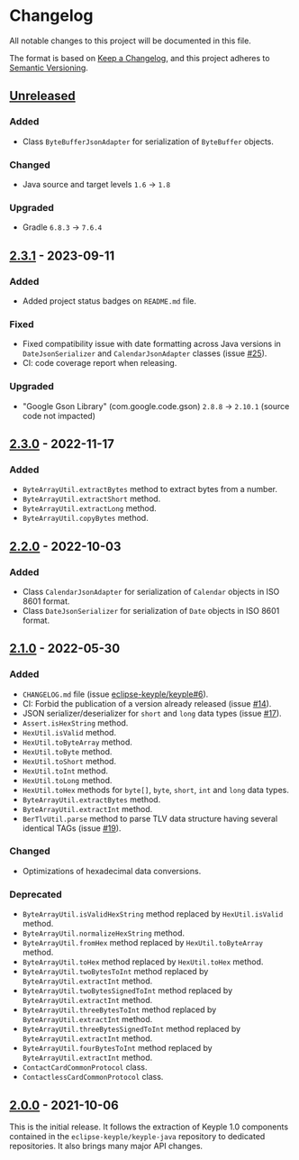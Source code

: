 # Changelog
All notable changes to this project will be documented in this file.

The format is based on [Keep a Changelog](https://keepachangelog.com/en/1.0.0/),
and this project adheres to [Semantic Versioning](https://semver.org/spec/v2.0.0.html).

## [Unreleased]
### Added
- Class `ByteBufferJsonAdapter` for serialization of `ByteBuffer` objects.
### Changed
- Java source and target levels `1.6` -> `1.8`
### Upgraded
- Gradle `6.8.3` -> `7.6.4`

## [2.3.1] - 2023-09-11
### Added
- Added project status badges on `README.md` file.
### Fixed
- Fixed compatibility issue with date formatting across Java versions in `DateJsonSerializer` and `CalendarJsonAdapter`
  classes (issue [#25]).
- CI: code coverage report when releasing.
### Upgraded
- "Google Gson Library" (com.google.code.gson) `2.8.8` -> `2.10.1` (source code not impacted)

## [2.3.0] - 2022-11-17
### Added
- `ByteArrayUtil.extractBytes` method to extract bytes from a number.
- `ByteArrayUtil.extractShort` method.
- `ByteArrayUtil.extractLong` method.
- `ByteArrayUtil.copyBytes` method.

## [2.2.0] - 2022-10-03
### Added
- Class `CalendarJsonAdapter` for serialization of `Calendar` objects in ISO 8601 format.
- Class `DateJsonSerializer` for serialization of `Date` objects in ISO 8601 format.

## [2.1.0] - 2022-05-30
### Added
- `CHANGELOG.md` file (issue [eclipse-keyple/keyple#6]).
- CI: Forbid the publication of a version already released (issue [#14]).
- JSON serializer/deserializer for `short` and `long` data types (issue [#17]).
- `Assert.isHexString` method.
- `HexUtil.isValid` method.
- `HexUtil.toByteArray` method.
- `HexUtil.toByte` method.
- `HexUtil.toShort` method.
- `HexUtil.toInt` method.
- `HexUtil.toLong` method.
- `HexUtil.toHex` methods for `byte[]`, `byte`, `short`, `int` and `long` data types.
- `ByteArrayUtil.extractBytes` method.
- `ByteArrayUtil.extractInt` method.
- `BerTlvUtil.parse` method to parse TLV data structure having several identical TAGs (issue [#19]).
### Changed
- Optimizations of hexadecimal data conversions.
### Deprecated
- `ByteArrayUtil.isValidHexString` method replaced by `HexUtil.isValid` method.
- `ByteArrayUtil.normalizeHexString` method.
- `ByteArrayUtil.fromHex` method replaced by `HexUtil.toByteArray` method.
- `ByteArrayUtil.toHex` method replaced by `HexUtil.toHex` method.
- `ByteArrayUtil.twoBytesToInt` method replaced by `ByteArrayUtil.extractInt` method.
- `ByteArrayUtil.twoBytesSignedToInt` method replaced by `ByteArrayUtil.extractInt` method.
- `ByteArrayUtil.threeBytesToInt` method replaced by `ByteArrayUtil.extractInt` method.
- `ByteArrayUtil.threeBytesSignedToInt` method replaced by `ByteArrayUtil.extractInt` method.
- `ByteArrayUtil.fourBytesToInt` method replaced by `ByteArrayUtil.extractInt` method.
- `ContactCardCommonProtocol` class.
- `ContactlessCardCommonProtocol` class.

## [2.0.0] - 2021-10-06
This is the initial release.
It follows the extraction of Keyple 1.0 components contained in the `eclipse-keyple/keyple-java` repository to dedicated 
repositories.
It also brings many major API changes.

[unreleased]: https://github.com/eclipse-keyple/keyple-util-java-lib/compare/2.3.1...HEAD
[2.3.1]: https://github.com/eclipse-keyple/keyple-util-java-lib/compare/2.3.0...2.3.1
[2.3.0]: https://github.com/eclipse-keyple/keyple-util-java-lib/compare/2.2.0...2.3.0
[2.2.0]: https://github.com/eclipse-keyple/keyple-util-java-lib/compare/2.1.0...2.2.0
[2.1.0]: https://github.com/eclipse-keyple/keyple-util-java-lib/compare/2.0.0...2.1.0
[2.0.0]: https://github.com/eclipse-keyple/keyple-util-java-lib/releases/tag/2.0.0

[#25]: https://github.com/eclipse-keyple/keyple-util-java-lib/issues/25
[#19]: https://github.com/eclipse-keyple/keyple-util-java-lib/issues/19
[#17]: https://github.com/eclipse-keyple/keyple-util-java-lib/issues/17
[#14]: https://github.com/eclipse-keyple/keyple-util-java-lib/issues/14

[eclipse-keyple/keyple#6]: https://github.com/eclipse-keyple/keyple/issues/6